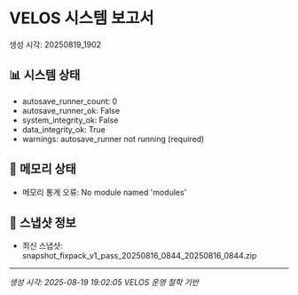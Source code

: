 # VELOS 시스템 보고서
생성 시각: 20250819_1902

## 📊 시스템 상태
- autosave_runner_count: 0
- autosave_runner_ok: False
- system_integrity_ok: False
- data_integrity_ok: True
- warnings: autosave_runner not running (required)

## 💾 메모리 상태
- 메모리 통계 오류: No module named 'modules'

## 📁 스냅샷 정보
- 최신 스냅샷: snapshot_fixpack_v1_pass_20250816_0844_20250816_0844.zip

---
*생성 시각: 2025-08-19 19:02:05*
*VELOS 운영 철학 기반*